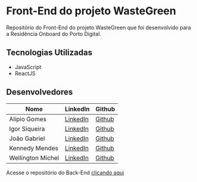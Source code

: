 # Front-End do projeto WasteGreen
Repositório do Front-End do projeto WasteGreen que foi desenvolvido para a Residência Onboard do Porto Digital.

## Tecnologias Utilizadas
- JavaScript
- ReactJS


## Desenvolvedores
| Nome | LinkedIn | Github |
|--|--|--|
|Alípio Gomes|[LinkedIn](https://www.linkedin.com/in/alipio-gomes-sf/)|[Github](https://github.com/AlipioGSF)
|Igor Siqueira|[LinkedIn](https://www.linkedin.com/in/igorrs-2302/)|[Github](https://github.com/IgorRS-2302)
|João Gabriel|[LinkedIn](https://www.linkedin.com/in/jo%C3%A3o-gabriel-7211bb15b/)|[Github](https://github.com/TalduJoaozin)
|Kennedy Mendes|[LinkedIn](https://www.linkedin.com/in/mendeskennedy/)|[Github](https://github.com/Pegorara)
|Wellington Michel|[LinkedIn](https://www.linkedin.com/in/wellington-lima-0221ab274/)|[Github](https://github.com/WellingtonMichel)


Acesse o repositório do Back-End [clicando aqui](https://github.com/AlipioGSF/BackResidencia)
